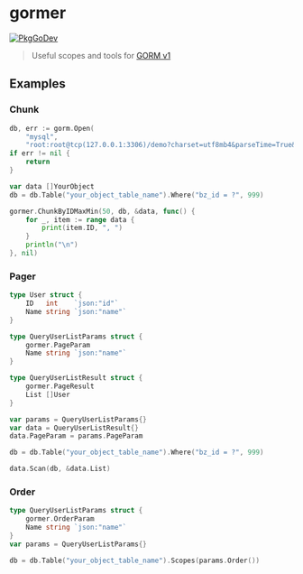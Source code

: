 # gormer
[![PkgGoDev](https://pkg.go.dev/badge/github.com/shockerli/gormer)](https://pkg.go.dev/github.com/shockerli/gormer)
> Useful scopes and tools for [GORM v1](https://github.com/jinzhu/gorm)

## Examples

### Chunk
```go
db, err := gorm.Open(
    "mysql",
    "root:root@tcp(127.0.0.1:3306)/demo?charset=utf8mb4&parseTime=True&loc=Local&timeout=30s")
if err != nil {
    return
}

var data []YourObject
db = db.Table("your_object_table_name").Where("bz_id = ?", 999)

gormer.ChunkByIDMaxMin(50, db, &data, func() {
    for _, item := range data {
        print(item.ID, ", ")
    }
    println("\n")
}, nil)
```

### Pager
```go
type User struct {
    ID   int    `json:"id"`
    Name string `json:"name"`
}

type QueryUserListParams struct {
    gormer.PageParam
    Name string `json:"name"`
}

type QueryUserListResult struct {
	gormer.PageResult
	List []User
}

var params = QueryUserListParams{}
var data = QueryUserListResult{}
data.PageParam = params.PageParam

db = db.Table("your_object_table_name").Where("bz_id = ?", 999)

data.Scan(db, &data.List)
```

### Order
```go
type QueryUserListParams struct {
    gormer.OrderParam
    Name string `json:"name"`
}
var params = QueryUserListParams{}

db = db.Table("your_object_table_name").Scopes(params.Order())
```
